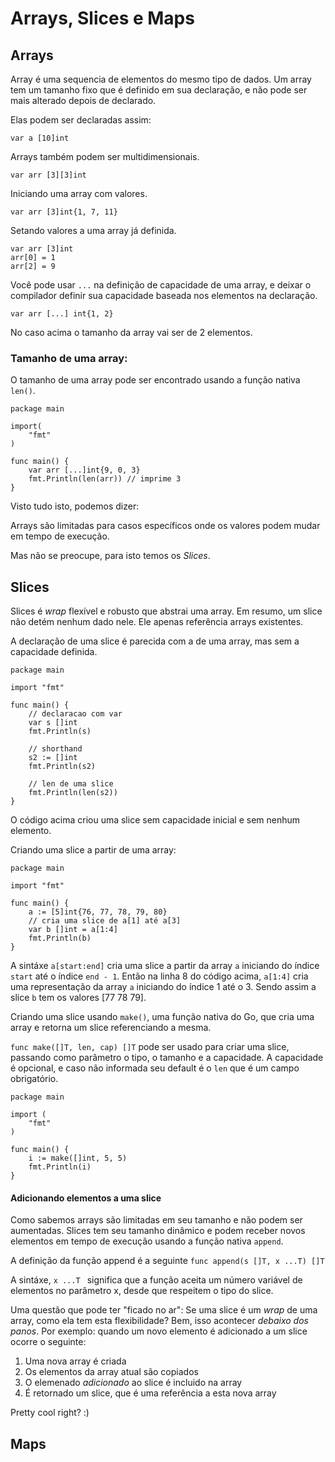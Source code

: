 # Arrays, Slices e Maps

## Arrays

Array é uma sequencia de elementos do mesmo tipo de dados. Um array tem um tamanho fixo que é definido em sua declaração, e não pode ser mais alterado depois de declarado.


Elas podem ser declaradas assim:
```golang
var a [10]int
```

Arrays também podem ser multidimensionais.
```golang
var arr [3][3]int
```

Iniciando uma array com valores.
```golang
var arr [3]int{1, 7, 11}
```

Setando valores a uma array já definida.
```golang
var arr [3]int
arr[0] = 1
arr[2] = 9
```


Você pode usar ```...``` na definição de capacidade de uma array, e deixar o compilador definir sua capacidade baseada nos elementos na declaração.

```golang
var arr [...] int{1, 2}
```

No caso acima o tamanho da array vai ser de 2 elementos.

### Tamanho de uma array:

O tamanho de uma array pode ser encontrado usando a função nativa ```len()```.

```golang
package main

import(
    "fmt"
)

func main() {
    var arr [...]int{9, 0, 3}
    fmt.Println(len(arr)) // imprime 3
}
```

Visto tudo isto, podemos dizer:

Arrays são limitadas para casos específicos onde os valores podem mudar em tempo de execução.

Mas não se preocupe, para isto temos os *Slices*.

## Slices

Slices é *wrap* flexível e robusto que abstrai uma array. Em resumo, um slice não detém nenhum dado nele. Ele apenas referência arrays existentes.

A declaração de uma slice é parecida com a de uma array, mas sem a capacidade definida.

```golang
package main

import "fmt"

func main() {
    // declaracao com var
    var s []int
    fmt.Println(s)

    // shorthand
    s2 := []int
    fmt.Println(s2)

    // len de uma slice
    fmt.Println(len(s2))
}
```

O código acima criou uma slice sem capacidade inicial e sem nenhum elemento.

Criando uma slice a partir de uma array:

```golang
package main

import "fmt"

func main() {
    a := [5]int{76, 77, 78, 79, 80}
    // cria uma slice de a[1] até a[3]
    var b []int = a[1:4]
    fmt.Println(b)
}
```

A sintáxe ```a[start:end]``` cria uma slice a partir da array ```a``` iniciando do índice ```start``` até o índice ```end - 1```.
Então na linha 8 do código acima, ```a[1:4]``` cria uma representação da array ```a``` iniciando do índice 1 até o 3. Sendo assim a slice ```b``` tem os valores [77 78 79].


Criando uma slice usando ```make()```, uma função nativa do Go, que cria uma array e retorna um slice referenciando a mesma.

```func make([]T, len, cap) []T``` pode ser usado para criar uma slice, passando como parâmetro o tipo, o tamanho e a capacidade. A capacidade é opcional, e caso não informada seu default é o ```len``` que é um campo obrigatório.

```golang
package main

import (  
    "fmt"
)

func main() {  
    i := make([]int, 5, 5)
    fmt.Println(i)
}
```
 
#### Adicionando elementos a uma slice

Como sabemos arrays são limitadas em seu tamanho e não podem ser aumentadas. Slices tem seu tamanho dinâmico e podem receber novos elementos em tempo de execução usando a função nativa ```append```.

A definição da função append é a seguinte
```func append(s []T, x ...T) []T```

A sintáxe, ```x ...T ``` significa que a função aceita um número variável de elementos no parâmetro x, desde que respeitem o tipo do slice.

Uma questão que pode ter "ficado no ar": Se uma slice é um *wrap* de uma array, como ela tem esta flexibilidade?
Bem, isso acontecer *debaixo dos panos*. Por exemplo: quando um novo elemento é adicionado a um slice ocorre o seguinte:

1. Uma nova array é criada
2. Os elementos da array atual são copiados
3. O elemenado *adicionado* ao slice é incluido na array
4. É retornado um slice, que é uma referência a esta nova array

Pretty cool right? :)


## Maps